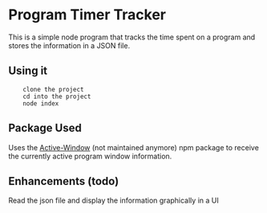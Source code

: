 # Program Timer Tracker

This is a simple node program that tracks the time spent on a program and stores the information in a JSON file.


## Using it

```
	clone the project
	cd into the project
	node index
```


## Package Used

Uses the [Active-Window](https://github.com/octalmage/active-window) (not maintained anymore) npm package to receive the currently active program window information.


## Enhancements (todo)
 Read the json file and display the information graphically in a UI